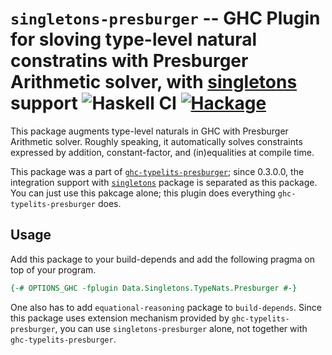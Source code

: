 # `singletons-presburger` -- GHC Plugin for sloving type-level natural constratins with Presburger Arithmetic solver, with [singletons] support  ![Haskell CI](https://github.com/konn/ghc-typelits-presburger/workflows/Haskell%20CI/badge.svg) [![Hackage](https://img.shields.io/hackage/v/ghc-typelits-presburger.svg)](https://hackage.haskell.org/package/ghc-typelits-presburger)

This package augments type-level naturals in GHC with Presburger Arithmetic solver.
Roughly speaking, it automatically solves constraints expressed by addition, constant-factor, and (in)equalities at compile time.

This package was a part of [`ghc-typelits-presburger`][ghc-typelits-presburger]; since 0.3.0.0, the integration support with [`singletons`][singletons] package is separated as this package.
You can just use this pakcage alone; this plugin does everything `ghc-typelits-presburger` does.

[singletons]: https://hackage.haskell.org/package/singletons
[singletons-presburger]: https://hackage.haskell.org/package/singletons
[ghc-typelits-presburger]: https://hackage.haskell.org/package/ghc-typelits-presburger

## Usage
Add this package to your build-depends and add the following pragma on top of your program.

```haskell
{-# OPTIONS_GHC -fplugin Data.Singletons.TypeNats.Presburger #-}
```

One also has to add `equational-reasoning` package to `build-depends`.
Since this package uses extension mechanism provided by `ghc-typelits-presburger`,
you can use `singletons-presburger` alone, not together with `ghc-typelits-presburger`.
